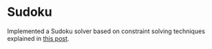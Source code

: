 Sudoku
=========

Implemented a Sudoku solver based on constraint solving techniques explained in [this post](http://norvig.com/sudoku.html). 
